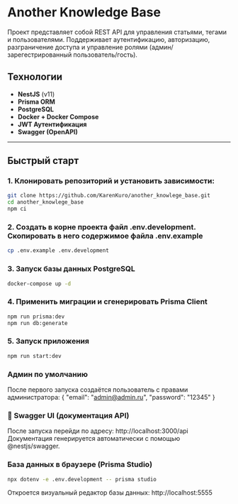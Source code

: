 # Another Knowledge Base

Проект представляет собой REST API для управления статьями, тегами и пользователями.
Поддерживает аутентификацию, авторизацию, разграничение доступа и управление ролями (админ/зарегестрированный пользователь/гость).

## Технологии

- **NestJS** (v11)
- **Prisma ORM**
- **PostgreSQL**
- **Docker + Docker Compose**
- **JWT Аутентификация**
- **Swagger (OpenAPI)**

---

## Быстрый старт

### 1. Клонировать репозиторий и установить зависимости:

```bash
git clone https://github.com/KarenKuro/another_knowlege_base.git
cd another_knowlege_base
npm ci
```

### 2. Создать в корне проекта файл .env.development. Скопировать в него содержимое файла .env.example

```bash
cp .env.example .env.development
```

### 3. Запуск базы данных PostgreSQL

```bash
docker-compose up -d
```

### 4. Применить миграции и сгенерировать Prisma Client

```bash
npm run prisma:dev
npm run db:generate
```

### 5. Запуск приложения

```bash
npm run start:dev
```

### Админ по умолчанию

После первого запуска создаётся пользователь с правами администратора:
{
"email": "admin@admin.ru",
"password": "12345"
}

### 📘 Swagger UI (документация API)

После запуска перейди по адресу: http://localhost:3000/api
Документация генерируется автоматически с помощью @nestjs/swagger.

### База данных в браузере (Prisma Studio)

```bash
npx dotenv -e .env.development -- prisma studio
```

Откроется визуальный редактор базы данных: http://localhost:5555
